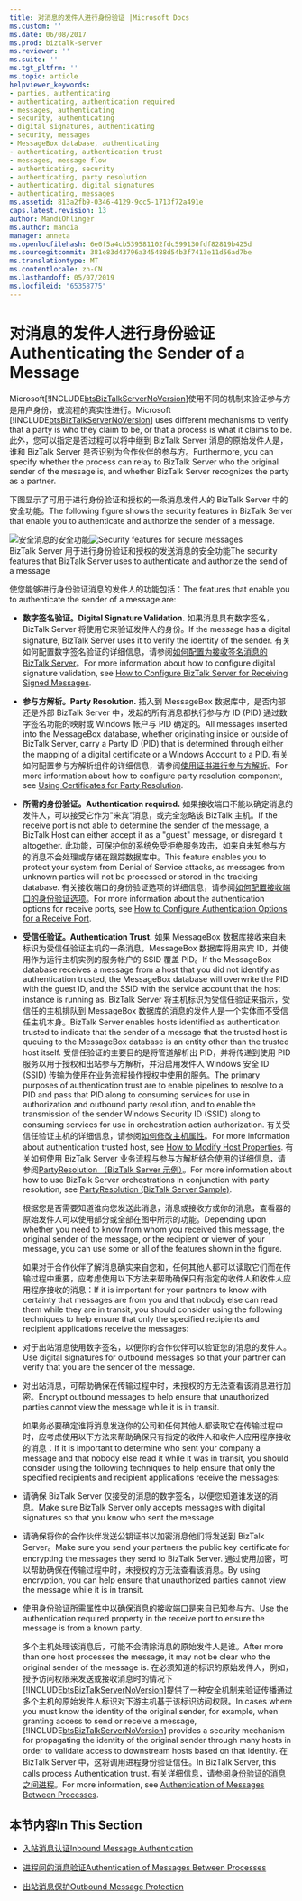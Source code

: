 ```yaml
---
title: 对消息的发件人进行身份验证 |Microsoft Docs
ms.custom: ''
ms.date: 06/08/2017
ms.prod: biztalk-server
ms.reviewer: ''
ms.suite: ''
ms.tgt_pltfrm: ''
ms.topic: article
helpviewer_keywords:
- parties, authenticating
- authenticating, authentication required
- messages, authenticating
- security, authenticating
- digital signatures, authenticating
- security, messages
- MessageBox database, authenticating
- authenticating, authentication trust
- messages, message flow
- authenticating, security
- authenticating, party resolution
- authenticating, digital signatures
- authenticating, messages
ms.assetid: 813a2fb9-0346-4129-9cc5-1713f72a491e
caps.latest.revision: 13
author: MandiOhlinger
ms.author: mandia
manager: anneta
ms.openlocfilehash: 6e0f5a4cb539581102fdc599130fdf82819b425d
ms.sourcegitcommit: 381e83d43796a345488d54b3f7413e11d56ad7be
ms.translationtype: MT
ms.contentlocale: zh-CN
ms.lasthandoff: 05/07/2019
ms.locfileid: "65358775"
---
```

# <a name="authenticating-the-sender-of-a-message"></a><span data-ttu-id="bf46c-102">对消息的发件人进行身份验证</span><span class="sxs-lookup"><span data-stu-id="bf46c-102">Authenticating the Sender of a Message</span></span>
<span data-ttu-id="bf46c-103">Microsoft[!INCLUDE[btsBizTalkServerNoVersion](../includes/btsbiztalkservernoversion-md.md)]使用不同的机制来验证参与方是用户身份，或流程的真实性进行。</span><span class="sxs-lookup"><span data-stu-id="bf46c-103">Microsoft [!INCLUDE[btsBizTalkServerNoVersion](../includes/btsbiztalkservernoversion-md.md)] uses different mechanisms to verify that a party is who they claim to be, or that a process is what it claims to be.</span></span> <span data-ttu-id="bf46c-104">此外，您可以指定是否过程可以将中继到 BizTalk Server 消息的原始发件人是，谁和 BizTalk Server 是否识别为合作伙伴的参与方。</span><span class="sxs-lookup"><span data-stu-id="bf46c-104">Furthermore, you can specify whether the process can relay to BizTalk Server who the original sender of the message is, and whether BizTalk Server recognizes the party as a partner.</span></span>  
  
 <span data-ttu-id="bf46c-105">下图显示了可用于进行身份验证和授权的一条消息发件人的 BizTalk Server 中的安全功能。</span><span class="sxs-lookup"><span data-stu-id="bf46c-105">The following figure shows the security features in BizTalk Server that enable you to authenticate and authorize the sender of a message.</span></span>  
  
 <span data-ttu-id="bf46c-106">![安全消息的安全功能](../core/media/ebiz-plan-secoverview.gif "ebiz_plan_secoverview")</span><span class="sxs-lookup"><span data-stu-id="bf46c-106">![Security features for secure messages](../core/media/ebiz-plan-secoverview.gif "ebiz_plan_secoverview")</span></span>  
<span data-ttu-id="bf46c-107">BizTalk Server 用于进行身份验证和授权的发送消息的安全功能</span><span class="sxs-lookup"><span data-stu-id="bf46c-107">The security features that BizTalk Server uses to authenticate and authorize the send of a message</span></span>  
  
 <span data-ttu-id="bf46c-108">使您能够进行身份验证消息的发件人的功能包括：</span><span class="sxs-lookup"><span data-stu-id="bf46c-108">The features that enable you to authenticate the sender of a message are:</span></span>  
  
- <span data-ttu-id="bf46c-109">**数字签名验证。**</span><span class="sxs-lookup"><span data-stu-id="bf46c-109">**Digital Signature Validation.**</span></span> <span data-ttu-id="bf46c-110">如果消息具有数字签名，BizTalk Server 将使用它来验证发件人的身份。</span><span class="sxs-lookup"><span data-stu-id="bf46c-110">If the message has a digital signature, BizTalk Server uses it to verify the identity of the sender.</span></span> <span data-ttu-id="bf46c-111">有关如何配置数字签名验证的详细信息，请参阅[如何配置为接收签名消息的 BizTalk Server](../core/how-to-configure-biztalk-server-for-receiving-signed-messages.md)。</span><span class="sxs-lookup"><span data-stu-id="bf46c-111">For more information about how to configure digital signature validation, see [How to Configure BizTalk Server for Receiving Signed Messages](../core/how-to-configure-biztalk-server-for-receiving-signed-messages.md).</span></span>  
  
- <span data-ttu-id="bf46c-112">**参与方解析。**</span><span class="sxs-lookup"><span data-stu-id="bf46c-112">**Party Resolution.**</span></span> <span data-ttu-id="bf46c-113">插入到 MessageBox 数据库中，是否内部还是外部 BizTalk Server 中，发起的所有消息都执行参与方 ID (PID) 通过数字签名功能的映射或 Windows 帐户与 PID 确定的。</span><span class="sxs-lookup"><span data-stu-id="bf46c-113">All messages inserted into the MessageBox database, whether originating inside or outside of BizTalk Server, carry a Party ID (PID) that is determined through either the mapping of a digital certificate or a Windows Account to a PID.</span></span> <span data-ttu-id="bf46c-114">有关如何配置参与方解析组件的详细信息，请参阅[使用证书进行参与方解析](../core/using-certificates-for-party-resolution.md)。</span><span class="sxs-lookup"><span data-stu-id="bf46c-114">For more information about how to configure party resolution component, see [Using Certificates for Party Resolution](../core/using-certificates-for-party-resolution.md).</span></span>  
  
- <span data-ttu-id="bf46c-115">**所需的身份验证。**</span><span class="sxs-lookup"><span data-stu-id="bf46c-115">**Authentication required.**</span></span> <span data-ttu-id="bf46c-116">如果接收端口不能以确定消息的发件人，可以接受它作为"来宾"消息，或完全忽略该 BizTalk 主机。</span><span class="sxs-lookup"><span data-stu-id="bf46c-116">If the receive port is not able to determine the sender of the message, a BizTalk Host can either accept it as a "guest" message, or disregard it altogether.</span></span> <span data-ttu-id="bf46c-117">此功能，可保护你的系统免受拒绝服务攻击，如来自未知参与方的消息不会处理或存储在跟踪数据库中。</span><span class="sxs-lookup"><span data-stu-id="bf46c-117">This feature enables you to protect your system from Denial of Service attacks, as messages from unknown parties will not be processed or stored in the tracking database.</span></span> <span data-ttu-id="bf46c-118">有关接收端口的身份验证选项的详细信息，请参阅[如何配置接收端口的身份验证选项](../core/how-to-configure-authentication-options-for-a-receive-port.md)。</span><span class="sxs-lookup"><span data-stu-id="bf46c-118">For more information about the authentication options for receive ports, see [How to Configure Authentication Options for a Receive Port](../core/how-to-configure-authentication-options-for-a-receive-port.md).</span></span>  
  
- <span data-ttu-id="bf46c-119">**受信任验证。**</span><span class="sxs-lookup"><span data-stu-id="bf46c-119">**Authentication Trust.**</span></span> <span data-ttu-id="bf46c-120">如果 MessageBox 数据库接收来自未标识为受信任验证主机的一条消息，MessageBox 数据库将用来宾 ID，并使用作为运行主机实例的服务帐户的 SSID 覆盖 PID。</span><span class="sxs-lookup"><span data-stu-id="bf46c-120">If the MessageBox database receives a message from a host that you did not identify as authentication trusted, the MessageBox database will overwrite the PID with the guest ID, and the SSID with the service account that the host instance is running as.</span></span> <span data-ttu-id="bf46c-121">BizTalk Server 将主机标识为受信任验证来指示，受信任的主机排队到 MessageBox 数据库的消息的发件人是一个实体而不受信任主机本身。</span><span class="sxs-lookup"><span data-stu-id="bf46c-121">BizTalk Server enables hosts identified as authentication trusted to indicate that the sender of a message that the trusted host is queuing to the MessageBox database is an entity other than the trusted host itself.</span></span> <span data-ttu-id="bf46c-122">受信任验证的主要目的是将管道解析出 PID，并将传递到使用 PID 服务以用于授权和出站参与方解析，并沿启用发件人 Windows 安全 ID (SSID) 传输为使用在业务流程操作授权中使用的服务。</span><span class="sxs-lookup"><span data-stu-id="bf46c-122">The primary purposes of authentication trust are to enable pipelines to resolve to a PID and pass that PID along to consuming services for use in authorization and outbound party resolution, and to enable the transmission of the sender Windows Security ID (SSID) along to consuming services for use in orchestration action authorization.</span></span> <span data-ttu-id="bf46c-123">有关受信任验证主机的详细信息，请参阅[如何修改主机属性](../core/how-to-modify-host-properties.md)。</span><span class="sxs-lookup"><span data-stu-id="bf46c-123">For more information about authentication trusted host, see [How to Modify Host Properties](../core/how-to-modify-host-properties.md).</span></span> <span data-ttu-id="bf46c-124">有关如何使用 BizTalk Server 业务流程与参与方解析结合使用的详细信息，请参阅[PartyResolution （BizTalk Server 示例）](../core/partyresolution-biztalk-server-sample.md)。</span><span class="sxs-lookup"><span data-stu-id="bf46c-124">For more information about how to use BizTalk Server orchestrations in conjunction with party resolution, see [PartyResolution (BizTalk Server Sample)](../core/partyresolution-biztalk-server-sample.md).</span></span>  
  
  <span data-ttu-id="bf46c-125">根据您是否需要知道谁向您发送此消息，消息或接收方或你的消息，查看器的原始发件人可以使用部分或全部在图中所示的功能。</span><span class="sxs-lookup"><span data-stu-id="bf46c-125">Depending upon whether you need to know from whom you received this message, the original sender of the message, or the recipient or viewer of your message, you can use some or all of the features shown in the figure.</span></span>  
  
  <span data-ttu-id="bf46c-126">如果对于合作伙伴了解消息确实来自您和，任何其他人都可以读取它们而在传输过程中重要，应考虑使用以下方法来帮助确保只有指定的收件人和收件人应用程序接收的消息：</span><span class="sxs-lookup"><span data-stu-id="bf46c-126">If it is important for your partners to know with certainty that messages are from you and that nobody else can read them while they are in transit, you should consider using the following techniques to help ensure that only the specified recipients and recipient applications receive the messages:</span></span>  
  
- <span data-ttu-id="bf46c-127">对于出站消息使用数字签名，以便你的合作伙伴可以验证您的消息的发件人。</span><span class="sxs-lookup"><span data-stu-id="bf46c-127">Use digital signatures for outbound messages so that your partner can verify that you are the sender of the message.</span></span>  
  
- <span data-ttu-id="bf46c-128">对出站消息，可帮助确保在传输过程中时，未授权的方无法查看该消息进行加密。</span><span class="sxs-lookup"><span data-stu-id="bf46c-128">Encrypt outbound messages to help ensure that unauthorized parties cannot view the message while it is in transit.</span></span>  
  
  <span data-ttu-id="bf46c-129">如果务必要确定谁将消息发送你的公司和任何其他人都读取它在传输过程中时，应考虑使用以下方法来帮助确保只有指定的收件人和收件人应用程序接收的消息：</span><span class="sxs-lookup"><span data-stu-id="bf46c-129">If it is important to determine who sent your company a message and that nobody else read it while it was in transit, you should consider using the following techniques to help ensure that only the specified recipients and recipient applications receive the messages:</span></span>  
  
- <span data-ttu-id="bf46c-130">请确保 BizTalk Server 仅接受的消息的数字签名，以便您知道谁发送的消息。</span><span class="sxs-lookup"><span data-stu-id="bf46c-130">Make sure BizTalk Server only accepts messages with digital signatures so that you know who sent the message.</span></span>  
  
- <span data-ttu-id="bf46c-131">请确保将你的合作伙伴发送公钥证书以加密消息他们将发送到 BizTalk Server。</span><span class="sxs-lookup"><span data-stu-id="bf46c-131">Make sure you send your partners the public key certificate for encrypting the messages they send to BizTalk Server.</span></span> <span data-ttu-id="bf46c-132">通过使用加密，可以帮助确保在传输过程中时，未授权的方无法查看该消息。</span><span class="sxs-lookup"><span data-stu-id="bf46c-132">By using encryption, you can help ensure that unauthorized parties cannot view the message while it is in transit.</span></span>  
  
- <span data-ttu-id="bf46c-133">使用身份验证所需属性中以确保消息的接收端口是来自已知参与方。</span><span class="sxs-lookup"><span data-stu-id="bf46c-133">Use the authentication required property in the receive port to ensure the message is from a known party.</span></span>  
  
  <span data-ttu-id="bf46c-134">多个主机处理该消息后，可能不会清除消息的原始发件人是谁。</span><span class="sxs-lookup"><span data-stu-id="bf46c-134">After more than one host processes the message, it may not be clear who the original sender of the message is.</span></span> <span data-ttu-id="bf46c-135">在必须知道的标识的原始发件人，例如，授予访问权限来发送或接收消息时的情况下[!INCLUDE[btsBizTalkServerNoVersion](../includes/btsbiztalkservernoversion-md.md)]提供了一种安全机制来验证传播通过多个主机的原始发件人标识对下游主机基于该标识访问权限。</span><span class="sxs-lookup"><span data-stu-id="bf46c-135">In cases where you must know the identity of the original sender, for example, when granting access to send or receive a message, [!INCLUDE[btsBizTalkServerNoVersion](../includes/btsbiztalkservernoversion-md.md)] provides a security mechanism for propagating the identity of the original sender through many hosts in order to validate access to downstream hosts based on that identity.</span></span> <span data-ttu-id="bf46c-136">在 BizTalk Server 中，这将调用进程身份验证信任。</span><span class="sxs-lookup"><span data-stu-id="bf46c-136">In BizTalk Server, this calls process Authentication trust.</span></span> <span data-ttu-id="bf46c-137">有关详细信息，请参阅[身份验证的消息之间进程](../core/authentication-of-messages-between-processes.md)。</span><span class="sxs-lookup"><span data-stu-id="bf46c-137">For more information, see [Authentication of Messages Between Processes](../core/authentication-of-messages-between-processes.md).</span></span>  
  
## <a name="in-this-section"></a><span data-ttu-id="bf46c-138">本节内容</span><span class="sxs-lookup"><span data-stu-id="bf46c-138">In This Section</span></span>  
  
-   [<span data-ttu-id="bf46c-139">入站消息认证</span><span class="sxs-lookup"><span data-stu-id="bf46c-139">Inbound Message Authentication</span></span>](../core/inbound-message-authentication.md)  
  
-   [<span data-ttu-id="bf46c-140">进程间的消息验证</span><span class="sxs-lookup"><span data-stu-id="bf46c-140">Authentication of Messages Between Processes</span></span>](../core/authentication-of-messages-between-processes.md)  
  
-   [<span data-ttu-id="bf46c-141">出站消息保护</span><span class="sxs-lookup"><span data-stu-id="bf46c-141">Outbound Message Protection</span></span>](../core/outbound-message-protection.md)